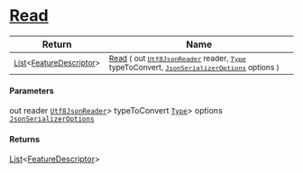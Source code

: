 # [Read](./NetCoreFeatureDescriptorListConverter-100664123.md)



| Return | Name | 
| --- | --- | 
| <sub>[List](https://docs.microsoft.com/en-us/dotnet/api/System.Collections.Generic.List-1)\<[FeatureDescriptor](./../../../FeatureDescriptor.md)></sub>| <sub>[Read](./NetCoreFeatureDescriptorListConverter-100664123.md) ( out [`Utf8JsonReader`](https://docs.microsoft.com/en-us/dotnet/api/System.Text.Json.Utf8JsonReader) reader, [`Type`](https://docs.microsoft.com/en-us/dotnet/api/System.Type) typeToConvert, [`JsonSerializerOptions`](https://docs.microsoft.com/en-us/dotnet/api/System.Text.Json.JsonSerializerOptions) options )</sub>| <br>


#### Parameters
out  reader  [`Utf8JsonReader`](https://docs.microsoft.com/en-us/dotnet/api/System.Text.Json.Utf8JsonReader)> typeToConvert  [`Type`](https://docs.microsoft.com/en-us/dotnet/api/System.Type)> options  [`JsonSerializerOptions`](https://docs.microsoft.com/en-us/dotnet/api/System.Text.Json.JsonSerializerOptions)
#### Returns
[List](https://docs.microsoft.com/en-us/dotnet/api/System.Collections.Generic.List-1)\<[FeatureDescriptor](./../../../FeatureDescriptor.md)>